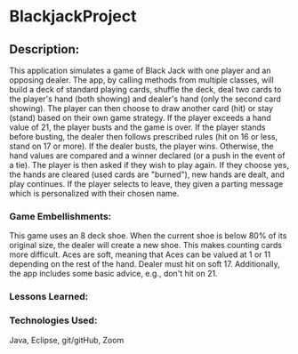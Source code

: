 # BlackjackProject

## Description: 
This application simulates a game of Black Jack with one player and an opposing dealer.  The app, by calling methods from multiple classes, will build a deck of standard playing cards, shuffle the deck, deal two cards to the player's hand (both showing) and dealer's hand (only the second card showing).  The player can then choose to draw another card (hit) or stay (stand) based on their own game strategy.  If the player exceeds a hand value of 21, the player busts and the game is over.  If the player stands before busting, the dealer then follows prescribed rules (hit on 16 or less, stand on 17 or more).  If the dealer busts, the player wins.  Otherwise, the hand values are compared and a winner declared (or a push in the event of a tie).  The player is then asked if they wish to play again.  If they choose yes, the hands are cleared (used cards are "burned"), new hands are dealt, and play continues.  If the player selects to leave, they given a parting message which is personalized with their chosen name.  

### Game Embellishments:
This game uses an 8 deck shoe.  When the current shoe is below 80% of its original size, the dealer will create a new shoe.  This makes counting cards more difficult.  Aces are soft, meaning that Aces can be valued at 1 or 11 depending on the rest of the hand.  Dealer must hit on soft 17.  Additionally, the app includes some basic advice, e.g., don't hit on 21.  

### Lessons Learned:

### Technologies Used:
Java, Eclipse, git/gitHub, Zoom